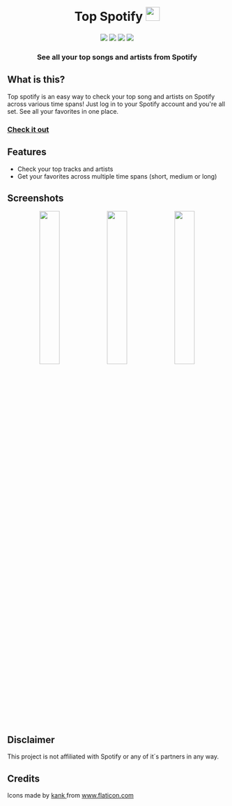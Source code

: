  <h1 align="center">
 <br>
  Top Spotify <img width = "32px" src = "https://user-images.githubusercontent.com/31800695/235343147-5fac5ec2-9b97-442c-8b02-927a5d4ea4d5.png">
 
</h1>
 
<h3 align="center">
<img src ="https://img.shields.io/badge/Next.js-000000.svg?style=for-the-badge&logo=nextdotjs&logoColor=white">
<img src ="https://img.shields.io/badge/Spotify-1DB954.svg?style=for-the-badge&logo=Spotify&logoColor=white">
<img src ="https://img.shields.io/badge/React-61DAFB.svg?style=for-the-badge&logo=React&logoColor=black">
<img src ="https://img.shields.io/badge/Vercel-000000.svg?style=for-the-badge&logo=Vercel&logoColor=white">
<br>
</h3>
<h3 align="center">
See all your top songs and artists from Spotify
</h3>

## What is this?

Top spotify is an easy way to check your top song and artists on Spotify across various time spans! Just log in to your Spotify account and you're all set. See all your favorites in one place.

### [Check it out](https://top-spotify.vercel.app/)

## Features

-   Check your top tracks and artists
-   Get your favorites across multiple time spans (short, medium or long)

## Screenshots

<div align="center">
<img src="https://user-images.githubusercontent.com/31800695/235344512-d573dc96-4f05-4d7c-8177-fbc15e58dbfe.png" width="30%"></img>
<img src="https://user-images.githubusercontent.com/31800695/235344514-b18420b2-0f2d-4869-8477-a0132782a54d.png" width="30%"></img>
<img src="https://user-images.githubusercontent.com/31800695/235344517-9523cd14-c70b-47d6-80f3-3a4701e9e094.png" width="30%"></img>
</div>

## Disclaimer

This project is not affiliated with Spotify or any of it´s partners in any way.

## Credits

<div> Icons made by <a href="https://www.flaticon.com/authors/kank" title="kank"> kank </a> from <a href="https://www.flaticon.com/" title="Flaticon">www.flaticon.com</a></div>
